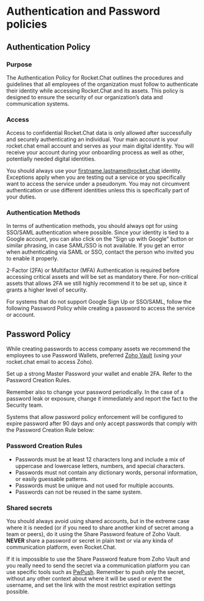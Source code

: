 # Authentication and Password policies

## Authentication Policy

### Purpose

The Authentication Policy for Rocket.Chat outlines the procedures and guidelines that all employees of the organization must follow to authenticate their identity while accessing Rocket.Chat and its assets. This policy is designed to ensure the security of our organization’s data and communication systems.

### Access

Access to confidential Rocket.Chat data is only allowed after successfully and securely authenticating an individual. Your main account is your rocket.chat email account and serves as your main digital identity. You will receive your account during your onboarding process as well as other, potentially needed digital identities.

You should always use your firstname.lastname@rocket.chat identity. Exceptions apply when you are testing out a service or you specifically want to access the service under a pseudonym. You may not circumvent authentication or use different identities unless this is specifically part of your duties.

### Authentication Methods

In terms of authentication methods, you should always opt for using SSO/SAML authentication where possible. Since your identity is tied to a Google account, you can also click on the "Sign up with Google" button or similar phrasing, in case SAML/SSO is not available. If you get an error when authenticating via SAML or SSO, contact the person who invited you to enable it properly.

2-Factor (2FA) or Multifactor (MFA) Authentication is required before accessing critical assets and will be set as mandatory there. For non-critical assets that allows 2FA we still highly recommend it to be set up, since it grants a higher level of security.

For systems that do not support Google Sign Up or SSO/SAML, follow the following Password Policy while creating a password to access the service or account.



## Password Policy

While creating passwords to access company assets we recommend the employees to use Password Wallets, preferred [Zoho Vault](https://vault.zoho.com/app#/login) (using your rocket.chat email to access Zoho).

Set up a strong Master Password your wallet and enable 2FA. Refer to the Password Creation Rules.

Remember also to change your password periodically. In the case of a password leak or exposure, change it immediately and report the fact to the Security team.

Systems that allow password policy enforcement will be configured to expire password after 90 days and only accept passwords that comply with the Password Creation Rule below:



### Password Creation Rules

* Passwords must be at least 12 characters long and include a mix of uppercase and lowercase letters, numbers, and special characters.
* Passwords must not contain any dictionary words, personal information, or easily guessable patterns.
* Passwords must be unique and not used for multiple accounts.
* Passwords can not be reused in the same system.

### Shared secrets

You should always avoid using shared accounts, but in the extreme case where it is needed (or if you need to share another kind of secret among a team or peers), do it using the Share Password feature of Zoho Vault. **NEVER** share a password or secret in plain text or via any kinda of communication platform, even Rocket.Chat.

If it is impossible to use the Share Password feature from Zoho Vault and you really need to send the secret via a communication platform you can use specific tools such as [PwPush](https://pwpush.com/). Remember to push only the secret, without any other context about where it will be used or event the username, and set the link with the most restrict expiration settings possible.
